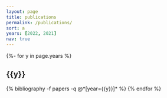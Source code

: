 ```yaml
---
layout: page
title: publications
permalink: /publications/
sort: a
years: [2022, 2021]
nav: true
---
```


<div class="publications">

{%- for y in page.years %}
  <h2 class="year">{{y}}</h2>
  {% bibliography -f papers -q @*[year={{y}}]* %}
{% endfor %}

</div>
